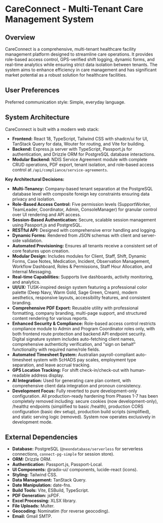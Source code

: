 # CareConnect - Multi-Tenant Care Management System

## Overview
CareConnect is a comprehensive, multi-tenant healthcare facility management platform designed to streamline care operations. It provides role-based access control, GPS-verified shift logging, dynamic forms, and real-time analytics while ensuring strict data isolation between tenants. The system aims to enhance efficiency in care management and has significant market potential as a robust solution for healthcare facilities.

## User Preferences
Preferred communication style: Simple, everyday language.

## System Architecture
CareConnect is built with a modern web stack:
-   **Frontend:** React 18, TypeScript, Tailwind CSS with shadcn/ui for UI, TanStack Query for data, Wouter for routing, and Vite for building.
-   **Backend:** Express.js server with TypeScript, Passport.js for authentication, and Drizzle ORM for PostgreSQL database interactions.
-   **Modular Backend:** NDIS Service Agreement module with complete CRUD operations, PDF export, tenant isolation, and role-based access control at `/api/compliance/service-agreements`.

**Key Architectural Decisions:**
-   **Multi-Tenancy:** Company-based tenant separation at the PostgreSQL database level with composite foreign key constraints ensuring data privacy and isolation.
-   **Role-Based Access Control:** Five permission levels (SupportWorker, TeamLeader, Coordinator, Admin, ConsoleManager) for granular control over UI rendering and API access.
-   **Session-Based Authentication:** Secure, scalable session management using Passport.js and PostgreSQL.
-   **RESTful API:** Designed with comprehensive error handling and logging.
-   **Dynamic Forms:** Rendered from JSON schemas with client and server-side validation.
-   **Automated Provisioning:** Ensures all tenants receive a consistent set of core features upon creation.
-   **Modular Design:** Includes modules for Client, Staff, Shift, Dynamic Forms, Case Notes, Medication, Incident, Observation Management, Workflow Dashboard, Roles & Permissions, Staff Hour Allocation, and Internal Messaging.
-   **Real-time Capabilities:** Supports live dashboards, activity monitoring, and analytics.
-   **UI/UX:** TUSK-inspired design system featuring a professional color palette (Deep Navy, Warm Gold, Sage Green, Cream), modern aesthetics, responsive layouts, accessibility features, and consistent branding.
-   **Comprehensive PDF Export:** Reusable utility with professional formatting, company branding, multi-page support, and structured content rendering for various reports.
-   **Enhanced Security & Compliance:** Role-based access control restricts compliance module to Admin and Program Coordinator roles only, with both frontend route protection and backend API endpoint security. Digital signature system includes auto-fetching client names, comprehensive authenticity verification, and "sign on behalf" functionality with required name/role fields.
-   **Automated Timesheet System:** Australian payroll-compliant auto-timesheet system with ScHADS pay scales, employment type separation, and leave accrual tracking.
-   **GPS Location Tracking:** For shift check-in/check-out with human-readable address display.
-   **AI Integration:** Used for generating care plan content, with comprehensive client data integration and pronoun consistency.
-   **Development Focus:** Fully reverted to pure development-only configuration. All production-ready hardening from Phases 1-7 has been completely removed including: secure cookies (now development-only), /healthz endpoints (simplified to basic /health), production CORS configuration (basic dev setup), production build scripts (simplified), and static serving logic (removed). System now operates exclusively in development mode.

## External Dependencies
-   **Database:** PostgreSQL (`@neondatabase/serverless` for serverless connections, `connect-pg-simple` for session store).
-   **ORM:** Drizzle ORM.
-   **Authentication:** Passport.js, Passport-Local.
-   **UI Components:** @radix-ui/ components, lucide-react (icons).
-   **Styling:** Tailwind CSS.
-   **Data Management:** TanStack Query.
-   **Date Manipulation:** date-fns.
-   **Build Tools:** Vite, ESBuild, TypeScript.
-   **PDF Generation:** jsPDF.
-   **Excel Processing:** XLSX library.
-   **File Uploads:** Multer.
-   **Geocoding:** Nominatim (for reverse geocoding).
-   **Email:** Gmail SMTP.